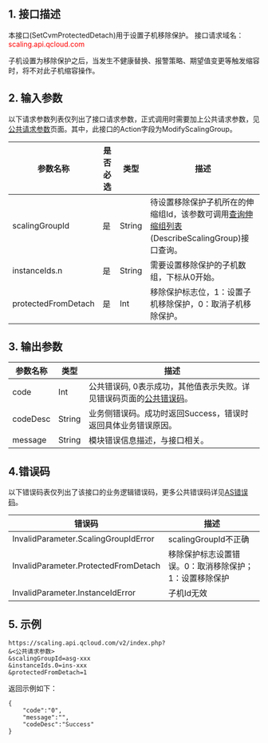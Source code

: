 
## 1. 接口描述
本接口(SetCvmProtectedDetach)用于设置子机移除保护。
接口请求域名：<font style="color:red">scaling.api.qcloud.com</font>

子机设置为移除保护之后，当发生不健康替换、报警策略、期望值变更等触发缩容时，将不对此子机缩容操作。

## 2. 输入参数
以下请求参数列表仅列出了接口请求参数，正式调用时需要加上公共请求参数，见<a href="/doc/api/372/4153" title="公共请求参数">公共请求参数</a>页面。其中，此接口的Action字段为ModifyScalingGroup。

| 参数名称 | 是否必选  | 类型 | 描述 |
|---------|---------|---------|------|
| scalingGroupId | 是 | String | 待设置移除保护子机所在的伸缩组Id，该参数可调用<a href="/doc/api/372/查询伸缩组列表" title="查询伸缩组列表">查询伸缩组列表</a>(DescribeScalingGroup)接口查询。|
| instanceIds.n | 是 | String | 需要设置移除保护的子机数组，下标从0开始。|
| protectedFromDetach | 是 | Int | 移除保护标志位，1：设置子机移除保护，0：取消子机移除保护。|



## 3. 输出参数
| 参数名称 | 类型 | 描述 |
|---------|---------|---------|
| code | Int | 公共错误码, 0表示成功，其他值表示失败。详见错误码页面的<a href="https://www.qcloud.com/doc/api/372/%E9%94%99%E8%AF%AF%E7%A0%81#1.E3.80.81.E5.85.AC.E5.85.B1.E9.94.99.E8.AF.AF.E7.A0.81" title="公共错误码">公共错误码</a>。|
| codeDesc | String |业务侧错误码。成功时返回Success，错误时返回具体业务错误原因。|
| message | String | 模块错误信息描述，与接口相关。|
## 4.错误码
以下错误码表仅列出了该接口的业务逻辑错误码，更多公共错误码详见[AS错误码](https://www.qcloud.com/doc/api/372/4173)。

|错误码|描述|
|----|------|
|InvalidParameter.ScalingGroupIdError|scalingGroupId不正确|
|InvalidParameter.ProtectedFromDetach|移除保护标志设置错误。0：取消移除保护；1：设置移除保护|
|InvalidParameter.InstanceIdError|子机Id无效|

## 5. 示例
```
https://scaling.api.qcloud.com/v2/index.php?
&<公共请求参数>
&scalingGroupId=asg-xxx
&instanceIds.0=ins-xxx
&protectedFromDetach=1
```
返回示例如下：
```
{
    "code":"0",
    "message":"",
    "codeDesc":"Success"         
}
```

